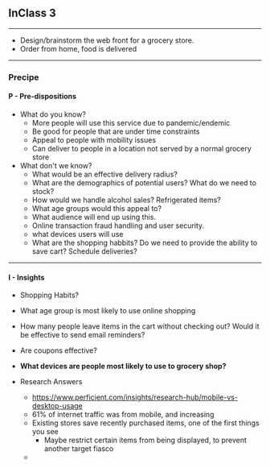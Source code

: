 ## InClass 3
---
- Design/brainstorm the web front for a grocery store.
- Order from home, food is delivered
---
### Precipe
#### P - Pre-dispositions
- What do you know?
  - More people will use this service due to pandemic/endemic
  - Be good for people that are under time constraints
  - Appeal to people with mobility issues
  - Can deliver to people in a location not served by a normal grocery store
- What don't we know?
  - What would be an effective delivery radius?
  - What are the demographics of potential users? What do we need to stock?
  - How would we handle alcohol sales? Refrigerated items?
  - What age groups would this appeal to?
  - What audience will end up using this.
  - Online transaction fraud handling and user security.
  - what devices users will use
  - What are the shopping habbits? Do we need to provide the ability to save cart? Schedule deliveries?

---
#### I - Insights
- Shopping Habits?
- What age group is most likely to use online shopping
- How many people leave items in the cart without checking out? Would it be effective to send email reminders?
- Are coupons effective?
- **What devices are people most likely to use to grocery shop?**

- Research Answers
  - https://www.perficient.com/insights/research-hub/mobile-vs-desktop-usage
  - 61% of internet traffic was from mobile, and increasing
  - Existing stores save recently purchased items, one of the first things you see
    - Maybe restrict certain items from being displayed, to prevent another target fiasco
  - 